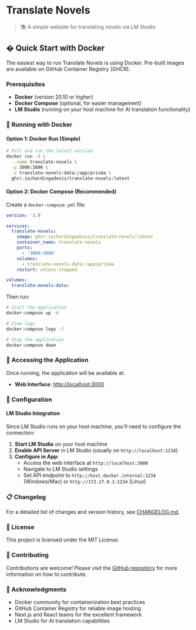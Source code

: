 # Translate Novels

> 📚 A simple website for translating novels via LM Studio

## � Quick Start with Docker

The easiest way to run Translate Novels is using Docker. Pre-built images are available on GitHub Container Registry (GHCR).

### Prerequisites

- **Docker** (version 20.10 or higher)
- **Docker Compose** (optional, for easier management)
- **LM Studio** (running on your host machine for AI translation functionality)

### 🚀 Running with Docker

#### Option 1: Docker Run (Simple)

```bash
# Pull and run the latest version
docker run -d \
  --name translate-novels \
  -p 3000:3000 \
  -v translate-novels-data:/app/prisma \
  ghcr.io/hardingadonis/translate-novels:latest
```

#### Option 2: Docker Compose (Recommended)

Create a `docker-compose.yml` file:

```yaml
version: '3.8'

services:
  translate-novels:
    image: ghcr.io/hardingadonis/translate-novels:latest
    container_name: translate-novels
    ports:
      - '3000:3000'
    volumes:
      - translate-novels-data:/app/prisma
    restart: unless-stopped

volumes:
  translate-novels-data:
```

Then run:

```bash
# Start the application
docker-compose up -d

# View logs
docker-compose logs -f

# Stop the application
docker-compose down
```

### 📱 Accessing the Application

Once running, the application will be available at:

- **Web Interface**: [http://localhost:3000](http://localhost:3000)

### 🔧 Configuration

#### LM Studio Integration

Since LM Studio runs on your host machine, you'll need to configure the connection:

1. **Start LM Studio** on your host machine
2. **Enable API Server** in LM Studio (usually on `http://localhost:1234`)
3. **Configure in App**:
   - Access the web interface at `http://localhost:3000`
   - Navigate to LM Studio settings
   - Set API endpoint to `http://host.docker.internal:1234` (Windows/Mac) or `http://172.17.0.1:1234` (Linux)

### 📋 Changelog

For a detailed list of changes and version history, see [CHANGELOG.md](CHANGELOG.md).

### 📄 License

This project is licensed under the MIT License.

### 🤝 Contributing

Contributions are welcome! Please visit the [GitHub repository](https://github.com/hardingadonis/translate-novels) for more information on how to contribute.

### 🙏 Acknowledgments

- Docker community for containerization best practices
- GitHub Container Registry for reliable image hosting
- Next.js and React teams for the excellent framework
- LM Studio for AI translation capabilities
